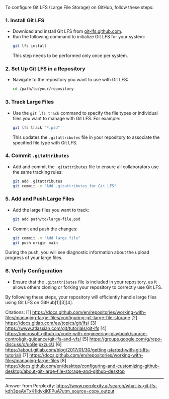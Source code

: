 To configure Git LFS (Large File Storage) on GitHub, follow these steps:

### **1. Install Git LFS**

- Download and install Git LFS from [git-lfs.github.com](https://git-lfs.github.com).
- Run the following command to initialize Git LFS for your system:
  ```bash
  git lfs install
  ```
  This step needs to be performed only once per system.

### **2. Set Up Git LFS in a Repository**

- Navigate to the repository you want to use with Git LFS:
  ```bash
  cd /path/to/your/repository
  ```

### **3. Track Large Files**

- Use the `git lfs track` command to specify the file types or individual files you want to manage with Git LFS. For example:
  ```bash
  git lfs track "*.psd"
  ```
  This updates the `.gitattributes` file in your repository to associate the specified file type with Git LFS.

### **4. Commit `.gitattributes`**

- Add and commit the `.gitattributes` file to ensure all collaborators use the same tracking rules:
  ```bash
  git add .gitattributes
  git commit -m "Add .gitattributes for Git LFS"
  ```

### **5. Add and Push Large Files**

- Add the large files you want to track:
  ```bash
  git add path/to/large-file.psd
  ```
- Commit and push the changes:
  ```bash
  git commit -m "Add large file"
  git push origin main
  ```

During the push, you will see diagnostic information about the upload progress of your large files.

### **6. Verify Configuration**

- Ensure that the `.gitattributes` file is included in your repository, as it allows others cloning or forking your
  repository to correctly use Git LFS.

By following these steps, your repository will efficiently handle large files using Git LFS on GitHub[1][3][4].

Citations: [1]
https://docs.github.com/en/repositories/working-with-files/managing-large-files/configuring-git-large-file-storage [2]
https://docs.gitlab.com/ee/topics/git/lfs/ [3] https://www.atlassian.com/git/tutorials/git-lfs [4]
https://microsoft.github.io/code-with-engineering-playbook/source-control/git-guidance/git-lfs-and-vfs/ [5]
https://groups.google.com/g/repo-discuss/c/uoBejpxzucU [6]
https://about.gitlab.com/blog/2017/01/30/getting-started-with-git-lfs-tutorial/ [7]
https://docs.github.com/en/repositories/working-with-files/managing-large-files [8]
https://docs.github.com/en/desktop/configuring-and-customizing-github-desktop/about-git-large-file-storage-and-github-desktop

---

Answer from Perplexity: https://www.perplexity.ai/search/what-is-git-lfs-kdh3peAVTxK1idykiKFPuA?utm_source=copy_output
